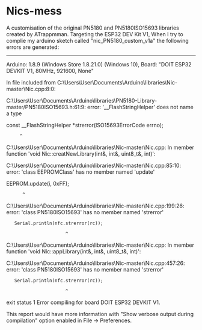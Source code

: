 # Nics-mess
A customisation of the original PN5180 and PN5180ISO15693 libraries created by ATrappmman. 
Targeting the ESP32 DEV Kit V1,  When I try to complie my arduino sketch called "nic_PN5180_custom_v1a" the following errors are generated:


**************************************************************************************************************************************
Arduino: 1.8.9 (Windows Store 1.8.21.0) (Windows 10), Board: "DOIT ESP32 DEVKIT V1, 80MHz, 921600, None"

In file included from C:\Users\User\Documents\Arduino\libraries\Nic-master\Nic.cpp:8:0:

C:\Users\User\Documents\Arduino\libraries\PN5180-Library-master/PN5180ISO15693.h:61:9: error: '__FlashStringHelper' does not name a type

   const __FlashStringHelper *strerror(ISO15693ErrorCode errno);

         ^

C:\Users\User\Documents\Arduino\libraries\Nic-master\Nic.cpp: In member function 'void Nic::creatNewLibrary(int&, int&, uint8_t&, int)':

C:\Users\User\Documents\Arduino\libraries\Nic-master\Nic.cpp:85:10: error: 'class EEPROMClass' has no member named 'update'

   EEPROM.update(i, 0xFF);

          ^

C:\Users\User\Documents\Arduino\libraries\Nic-master\Nic.cpp:199:26: error: 'class PN5180ISO15693' has no member named 'strerror'

       Serial.println(nfc.strerror(rc));

                          ^

C:\Users\User\Documents\Arduino\libraries\Nic-master\Nic.cpp: In member function 'void Nic::appLibrary(int&, int&, uint8_t&, int)':

C:\Users\User\Documents\Arduino\libraries\Nic-master\Nic.cpp:457:26: error: 'class PN5180ISO15693' has no member named 'strerror'

       Serial.println(nfc.strerror(rc));

                          ^

exit status 1
Error compiling for board DOIT ESP32 DEVKIT V1.

This report would have more information with
"Show verbose output during compilation"
option enabled in File -> Preferences.

